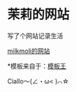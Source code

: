 # 茉莉的网站

写了个网站记录生活

[milkmoli的网站](https://milkmoli.github.io/)

*模板来自于：[模板王](https://www.mobanwang.com/mb/demo/17029/)

Ciallo～(∠・ω< )⌒☆
